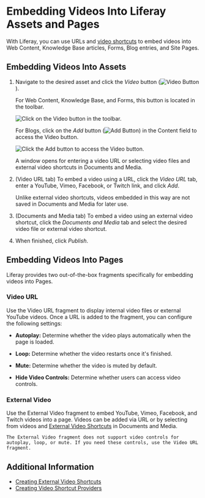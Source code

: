 # Embedding Videos Into Liferay Assets and Pages

With Liferay, you can use URLs and [video shortcuts](./creating-external-video-shortcuts.md) to embed videos into Web Content, Knowledge Base articles, Forms, Blog entries, and Site Pages.

## Embedding Videos Into Assets

1. Navigate to the desired asset and click the *Video* button (![Video Button](../../../images/icon-video.png)).

   For Web Content, Knowledge Base, and Forms, this button is located in the toolbar.

   ![Click on the Video button in the toolbar.](./embedding-videos-into-liferay-assets-and-pages/images/01.png)

   For Blogs, click on the *Add* button (![Add Button](../../../images/icon-plus.png)) in the Content field to access the Video button.

   ![Click the Add button to access the Video button.](./embedding-videos-into-liferay-assets-and-pages/images/02.png)

   A window opens for entering a video URL or selecting video files and external video shortcuts in Documents and Media.

1. (Video URL tab) To embed a video using a URL, click the *Video URL* tab, enter a YouTube, Vimeo, Facebook, or Twitch link, and click *Add*.

   Unlike external video shortcuts, videos embedded in this way are not saved in Documents and Media for later use.

1. (Documents and Media tab) To embed a video using an external video shortcut, click the *Documents and Media* tab and select the desired video file or external video shortcut.

1. When finished, click *Publish*.

## Embedding Videos Into Pages

Liferay provides two out-of-the-box fragments specifically for embedding videos into Pages.

### Video URL

Use the Video URL fragment to display internal video files or external YouTube videos. Once a URL is added to the fragment, you can configure the following settings:

   * **Autoplay:** Determine whether the video plays automatically when the page is loaded.

   * **Loop:** Determine whether the video restarts once it's finished.

   * **Mute:** Determine whether the video is muted by default.

   * **Hide Video Controls:** Determine whether users can access video controls.

### External Video

Use the External Video fragment to embed YouTube, Vimeo, Facebook, and Twitch videos into a page. Videos can be added via URL or by selecting from videos and [External Video Shortcuts](creating-external-video-shortcuts.md) in Documents and Media.

```{note}
The External Video fragment does not support video controls for autoplay, loop, or mute. If you need these controls, use the Video URL fragment.
```

## Additional Information

* [Creating External Video Shortcuts](./creating-external-video-shortcuts.md)
* [Creating Video Shortcut Providers](../developer-guide/creating-video-shortcut-providers.md)
